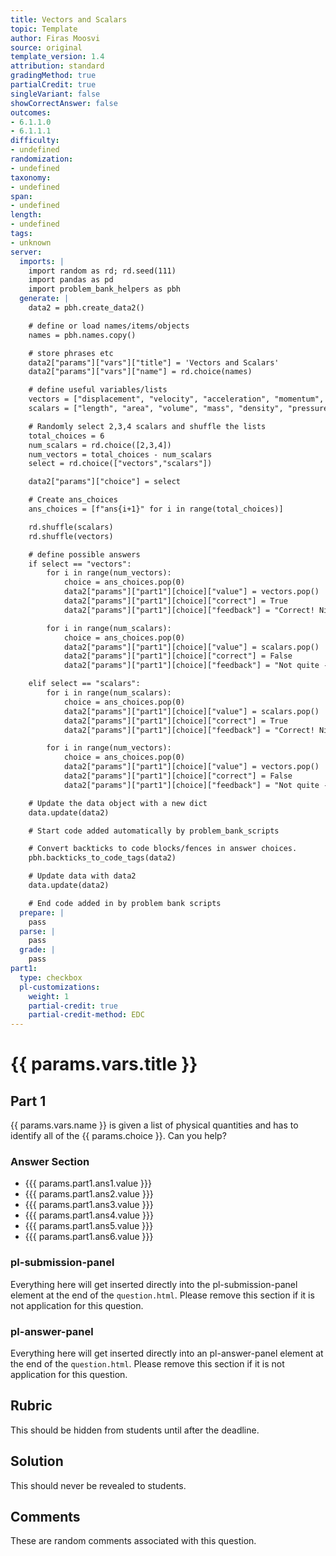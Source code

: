 ```yaml
---
title: Vectors and Scalars
topic: Template
author: Firas Moosvi
source: original
template_version: 1.4
attribution: standard
gradingMethod: true
partialCredit: true
singleVariant: false
showCorrectAnswer: false
outcomes:
- 6.1.1.0
- 6.1.1.1
difficulty:
- undefined
randomization:
- undefined
taxonomy:
- undefined
span:
- undefined
length:
- undefined
tags:
- unknown
server:
  imports: |
    import random as rd; rd.seed(111)
    import pandas as pd
    import problem_bank_helpers as pbh
  generate: |
    data2 = pbh.create_data2()

    # define or load names/items/objects
    names = pbh.names.copy()

    # store phrases etc
    data2["params"]["vars"]["title"] = 'Vectors and Scalars'
    data2["params"]["vars"]["name"] = rd.choice(names)

    # define useful variables/lists
    vectors = ["displacement", "velocity", "acceleration", "momentum", "force", "lift", "drag", "thrust", "weight"]
    scalars = ["length", "area", "volume", "mass", "density", "pressure", "temperature", "energy", "entropy", "work", "power"]

    # Randomly select 2,3,4 scalars and shuffle the lists
    total_choices = 6
    num_scalars = rd.choice([2,3,4])
    num_vectors = total_choices - num_scalars
    select = rd.choice(["vectors","scalars"])

    data2["params"]["choice"] = select

    # Create ans_choices
    ans_choices = [f"ans{i+1}" for i in range(total_choices)]

    rd.shuffle(scalars)
    rd.shuffle(vectors)

    # define possible answers
    if select == "vectors":
        for i in range(num_vectors):
            choice = ans_choices.pop(0)
            data2["params"]["part1"][choice]["value"] = vectors.pop()
            data2["params"]["part1"][choice]["correct"] = True
            data2["params"]["part1"][choice]["feedback"] = "Correct! Nice work"

        for i in range(num_scalars):
            choice = ans_choices.pop(0)
            data2["params"]["part1"][choice]["value"] = scalars.pop()
            data2["params"]["part1"][choice]["correct"] = False
            data2["params"]["part1"][choice]["feedback"] = "Not quite - Try again!"

    elif select == "scalars":
        for i in range(num_scalars):
            choice = ans_choices.pop(0)
            data2["params"]["part1"][choice]["value"] = scalars.pop()
            data2["params"]["part1"][choice]["correct"] = True
            data2["params"]["part1"][choice]["feedback"] = "Correct! Nice work"

        for i in range(num_vectors):
            choice = ans_choices.pop(0)
            data2["params"]["part1"][choice]["value"] = vectors.pop()
            data2["params"]["part1"][choice]["correct"] = False
            data2["params"]["part1"][choice]["feedback"] = "Not quite - Try again!"

    # Update the data object with a new dict
    data.update(data2)

    # Start code added automatically by problem_bank_scripts

    # Convert backticks to code blocks/fences in answer choices.
    pbh.backticks_to_code_tags(data2)

    # Update data with data2
    data.update(data2)

    # End code added in by problem bank scripts
  prepare: |
    pass
  parse: |
    pass
  grade: |
    pass
part1:
  type: checkbox
  pl-customizations:
    weight: 1
    partial-credit: true
    partial-credit-method: EDC
---
```

# {{ params.vars.title }}

## Part 1

{{ params.vars.name }} is given a list of physical quantities and has to identify all of the {{ params.choice }}. Can you help?

### Answer Section 

- {{{ params.part1.ans1.value }}}
- {{{ params.part1.ans2.value }}}
- {{{ params.part1.ans3.value }}}
- {{{ params.part1.ans4.value }}}
- {{{ params.part1.ans5.value }}}
- {{{ params.part1.ans6.value }}}

### pl-submission-panel

Everything here will get inserted directly into the pl-submission-panel element at the end of the `question.html`.
Please remove this section if it is not application for this question.

### pl-answer-panel

Everything here will get inserted directly into an pl-answer-panel element at the end of the `question.html`.
Please remove this section if it is not application for this question.

## Rubric

This should be hidden from students until after the deadline.

## Solution

This should never be revealed to students.

## Comments

These are random comments associated with this question.

